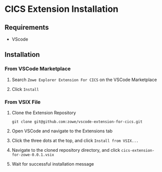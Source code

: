 # CICS Extension Installation

## Requirements

- VScode

## Installation

### From VSCode Marketplace

1. Search `Zowe Explorer Extension For CICS` on the VSCode Marketplace

2. Click `Install`

### From VSIX File

1. Clone the Extension Repository

   `git clone git@github.com:zowe/vscode-extension-for-cics.git`

2. Open VSCode and navigate to the Extensions tab

3. Click the three dots at the top, and click `Install from VSIX...`

4. Navigate to the cloned repository directory, and click `cics-extension-for-zowe-0.0.1.vsix`

5. Wait for successful installation message
